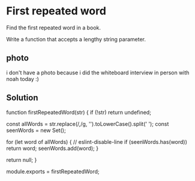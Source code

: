 # First repeated word
Find the first repeated word in a book.

Write a function that accepts a lengthy string parameter.

## photo
i don't have a photo because i did the whiteboard interview in person with noah today :)

## Solution
function firstRepeatedWord(str) {
  if (!str) return undefined;
  
  const allWords = str.replace(/,/g, '').toLowerCase().split(' ');
  const seenWords = new Set();

  for (let word of allWords) { // eslint-disable-line
    if (seenWords.has(word)) return word;
    seenWords.add(word);
  }

  return null;
}

module.exports = firstRepeatedWord;
